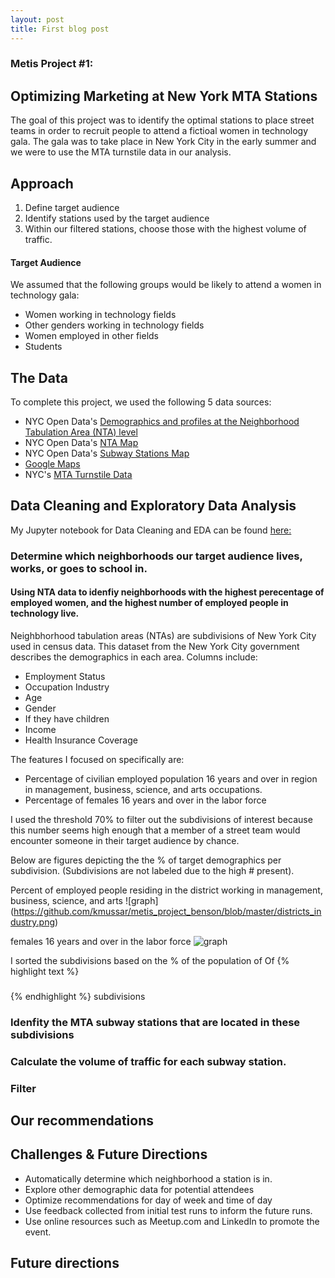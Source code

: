 ```yaml
---
layout: post
title: First blog post
---
```


### Metis Project #1: 
##  Optimizing Marketing at New York MTA Stations

The goal of this project was to identify the optimal stations to place street teams in order to recruit people to attend a fictioal women in technology gala. The gala was to take place in New York City in the early summer and we were to use the MTA turnstile data in our analysis. 


## Approach
1. Define target audience
2. Identify stations used by the target audience
3. Within our filtered stations, choose those with the highest volume of traffic.  


#### **Target Audience** 
We assumed that the following groups would be likely to attend a women in technology gala: 
* Women working in technology fields
* Other genders working in technology fields
* Women employed in other fields
* Students


## The Data
To complete this project, we used the following 5 data sources: 
* NYC Open Data's [Demographics and profiles at the Neighborhood Tabulation Area (NTA) level](https://data.cityofnewyork.us/City-Government/Demographics-and-profiles-at-the-Neighborhood-Tabu/hyuz-tij8) 
* NYC Open Data's [NTA Map](https://data.cityofnewyork.us/City-Government/NTA-map/d3qk-pfyz/data) 
* NYC Open Data's [Subway Stations Map](https://data.cityofnewyork.us/Transportation/Subway-Stations/arq3-7z49/data) 
* [Google Maps](https://www.google.com/maps)
* NYC's [MTA Turnstile Data](http://web.mta.info/developers/turnstile.html) 

## Data Cleaning and Exploratory Data Analysis
My Jupyter notebook for Data Cleaning and EDA can be found [here:](https://github.com/kmussar/metis_project_benson/blob/master/Project%201_demographics_Clean.ipynb) 
### Determine which neighborhoods our target audience lives, works, or goes to school in. 
#### **Using NTA data to idenfiy neighborhoods with the highest perecentage of employed women, and the highest number of employed people in technology live.**
Neighbhorhood tabulation areas (NTAs) are subdivisions of New York City used in census data. This dataset from the New York City government describes the demographics in each area.
Columns include:
* Employment Status
* Occupation Industry
* Age 
* Gender
* If they have children
* Income
* Health Insurance Coverage

The features I focused on specifically are:
* Percentage of civilian employed population 16 years and over in region in management, business, science, and arts occupations. 
* Percentage of females 16 years and over in the labor force

I used the threshold 70% to filter out the subdivisions of interest because this number seems high enough that a member of a street team would encounter someone in their target audience by chance.

Below are figures depicting the the % of target demographics per subdivision. (Subdivisions are not labeled due to the high # present). 

Percent of employed people residing in the district working in management, business, science, and arts
![graph]
(https://github.com/kmussar/metis_project_benson/blob/master/districts_industry.png)

females 16 years and over in the labor force
![graph](https://raw.githubusercontent.com/kmussar/metis_project_benson/master/districts_women.png)

I sorted the subdivisions based on the % of the population  of 
Of {% highlight text %} 
### 
{% endhighlight %}
subdivisions 

### Idenfity the MTA subway stations that are located in these subdivisions

### Calculate the volume of traffic for each subway station. 



### Filter 



## Our recommendations



## Challenges & Future Directions
* Automatically determine which neighborhood a station is in. 
* Explore other demographic data for potential attendees
* Optimize recommendations for day of week and time of day 
* Use feedback collected from initial test runs to inform the future runs. 
* Use online resources such as Meetup.com and LinkedIn to promote the event. 



## Future directions 
 

  
